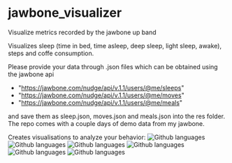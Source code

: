 jawbone_visualizer
========================

Visualize metrics recorded by the jawbone up band

Visualizes sleep (time in bed, time asleep, deep sleep, light sleep, awake), steps and coffe consumption.

Please provide your data through .json files which can be obtained using the jawbone api
- "https://jawbone.com/nudge/api/v.1.1/users/@me/sleeps"
- "https://jawbone.com/nudge/api/v.1.1/users/@me/moves"
- "https://jawbone.com/nudge/api/v.1.1/users/@me/meals"

and save them as sleep.json, moves.json and meals.json into the res folder.
The repo comes with a couple days of demo data from my jawbone.

Creates visualisations to analyze your behavior:
![Github languages](https://github.com/TPei/jawbone_sleep_visualizer/blob/master/img/sleep.png)
![Github languages](https://github.com/TPei/jawbone_sleep_visualizer/blob/master/img/average_sleep_per_weeknight.png)
![Github languages](https://github.com/TPei/jawbone_sleep_visualizer/blob/master/img/average_coffee_per_weekday.png)
![Github languages](https://github.com/TPei/jawbone_sleep_visualizer/blob/master/img/steps.png)
![Github languages](https://github.com/TPei/jawbone_sleep_visualizer/blob/master/img/coffee_vs_sleep.png)
![Github languages](https://github.com/TPei/jawbone_sleep_visualizer/blob/master/img/sleep_vs_coffee.png)